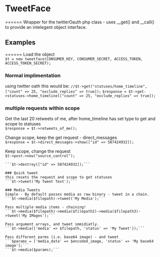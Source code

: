 # TweetFace
======
Wrapper for the twitterOauth php class - uses __get() and __call() to provide an intelegent object interface.

## Examples
======
  Load the object  
  ```$t = new tweetface(CONSUMER_KEY, CONSUMER_SECRET, ACCESS_TOKEN, ACCESS_TOKEN_SECRET);```

### Normal implimentation
  using twitter oath this would be: 
  ```//$t->get("statuses/home_timeline", ["count" => 25, "exclude_replies" => true]);```
  ```$response = $t->get->statuses->home_timeline(["count" => 25, "exclude_replies" => true]);```

### multiple requests within scope
  Get the last 20 retweets of me, after home_timeline has set type to get and scope to statuses  
  ```$response = $t->retweets_of_me();```

  Change scope, keep the get request - direct_messages  
  ```$response = $t->direct_messages->show(["id" => 587424932]);```
  
  Keep scope, change the request  
  ```$t->post->new("source_control");```
  
  ```Keep scope and request 
  ```$t->destroy(["id" => 587424932]);```

### Quick tweet
  this resets the request and scope to get statuses  
  ```$t->tweet('My Tweet Text');```

### Media Tweets
  Simple - By default passes media as raw binary - tweet in a chain.  
  ```$t->media($filepath)->tweet('My Media');```

  Pass multiple media items - chaining!  
  ```$t->media($filepath)->media($filepath2)->media($filepath3)->tweet('My IMages');```
  
  Pass argument arrays, and tweet immidiatly.  
  ```$t->media(['media' => $filepath, 'status' => 'My Tweet']);```
  
  Pass different parms (i.e. base64 image) - and tweet  
  ```$params = ['media_data' => $encoded_image, 'status' => 'My base64 image'];```
  ```$t->media($params);```
